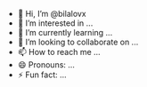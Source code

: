 - 👋 Hi, I’m @bilalovx
- 👀 I’m interested in ...
- 🌱 I’m currently learning ...
- 💞️ I’m looking to collaborate on ...
- 📫 How to reach me ...
- 😄 Pronouns: ...
- ⚡ Fun fact: ...

<!---
bilalovx/bilalovx is a ✨ special ✨ repository because its `README.md` (this file) appears on your GitHub profile.
You can click the Preview link to take a look at your changes.
--->

